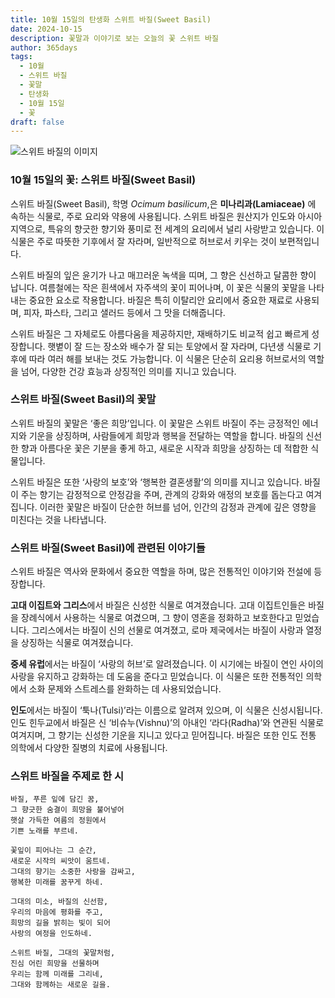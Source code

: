 ```yaml
---
title: 10월 15일의 탄생화 스위트 바질(Sweet Basil)
date: 2024-10-15
description: 꽃말과 이야기로 보는 오늘의 꽃 스위트 바질
author: 365days
tags:
  - 10월
  - 스위트 바질
  - 꽃말
  - 탄생화
  - 10월 15일
  - 꽃
draft: false
---
```


![스위트 바질의 이미지](https://cdn.pixabay.com/photo/2017/09/19/16/34/plant-2765798_640.jpg#center)


### 10월 15일의 꽃: 스위트 바질(Sweet Basil)

스위트 바질(Sweet Basil), 학명 *Ocimum basilicum*,은 **미나리과(Lamiaceae)** 에 속하는 식물로, 주로 요리와 약용에 사용됩니다. 스위트 바질은 원산지가 인도와 아시아 지역으로, 특유의 향긋한 향기와 풍미로 전 세계의 요리에서 널리 사랑받고 있습니다. 이 식물은 주로 따뜻한 기후에서 잘 자라며, 일반적으로 허브로서 키우는 것이 보편적입니다.

스위트 바질의 잎은 윤기가 나고 매끄러운 녹색을 띠며, 그 향은 신선하고 달콤한 향이 납니다. 여름철에는 작은 흰색에서 자주색의 꽃이 피어나며, 이 꽃은 식물의 꽃말을 나타내는 중요한 요소로 작용합니다. 바질은 특히 이탈리안 요리에서 중요한 재료로 사용되며, 피자, 파스타, 그리고 샐러드 등에서 그 맛을 더해줍니다.

스위트 바질은 그 자체로도 아름다움을 제공하지만, 재배하기도 비교적 쉽고 빠르게 성장합니다. 햇볕이 잘 드는 장소와 배수가 잘 되는 토양에서 잘 자라며, 다년생 식물로 기후에 따라 여러 해를 보내는 것도 가능합니다. 이 식물은 단순히 요리용 허브로서의 역할을 넘어, 다양한 건강 효능과 상징적인 의미를 지니고 있습니다.

### 스위트 바질(Sweet Basil)의 꽃말

스위트 바질의 꽃말은 ‘좋은 희망’입니다. 이 꽃말은 스위트 바질이 주는 긍정적인 에너지와 기운을 상징하며, 사람들에게 희망과 행복을 전달하는 역할을 합니다. 바질의 신선한 향과 아름다운 꽃은 기분을 좋게 하고, 새로운 시작과 희망을 상징하는 데 적합한 식물입니다.

스위트 바질은 또한 ‘사랑의 보호’와 ‘행복한 결혼생활’의 의미를 지니고 있습니다. 바질이 주는 향기는 감정적으로 안정감을 주며, 관계의 강화와 애정의 보호를 돕는다고 여겨집니다. 이러한 꽃말은 바질이 단순한 허브를 넘어, 인간의 감정과 관계에 깊은 영향을 미친다는 것을 나타냅니다.

### 스위트 바질(Sweet Basil)에 관련된 이야기들

스위트 바질은 역사와 문화에서 중요한 역할을 하며, 많은 전통적인 이야기와 전설에 등장합니다.

**고대 이집트와 그리스**에서 바질은 신성한 식물로 여겨졌습니다. 고대 이집트인들은 바질을 장례식에서 사용하는 식물로 여겼으며, 그 향이 영혼을 정화하고 보호한다고 믿었습니다. 그리스에서는 바질이 신의 선물로 여겨졌고, 로마 제국에서는 바질이 사랑과 열정을 상징하는 식물로 여겨졌습니다.

**중세 유럽**에서는 바질이 ‘사랑의 허브’로 알려졌습니다. 이 시기에는 바질이 연인 사이의 사랑을 유지하고 강화하는 데 도움을 준다고 믿었습니다. 이 식물은 또한 전통적인 의학에서 소화 문제와 스트레스를 완화하는 데 사용되었습니다.

**인도**에서는 바질이 ‘툭나(Tulsi)’라는 이름으로 알려져 있으며, 이 식물은 신성시됩니다. 인도 힌두교에서 바질은 신 ‘비슈누(Vishnu)’의 아내인 ‘라다(Radha)’와 연관된 식물로 여겨지며, 그 향기는 신성한 기운을 지니고 있다고 믿어집니다. 바질은 또한 인도 전통 의학에서 다양한 질병의 치료에 사용됩니다.

### 스위트 바질을 주제로 한 시

	바질, 푸른 잎에 담긴 꿈,
	그 향긋한 숨결이 희망을 불어넣어
	햇살 가득한 여름의 정원에서
	기쁜 노래를 부르네.
	
	꽃잎이 피어나는 그 순간,
	새로운 시작의 씨앗이 움트네.
	그대의 향기는 소중한 사랑을 감싸고,
	행복한 미래를 꿈꾸게 하네.
	
	그대의 미소, 바질의 신선함,
	우리의 마음에 평화를 주고,
	희망의 길을 밝히는 빛이 되어
	사랑의 여정을 인도하네.
	
	스위트 바질, 그대의 꽃말처럼,
	진심 어린 희망을 선물하며
	우리는 함께 미래를 그리네,
	그대와 함께하는 새로운 길을.